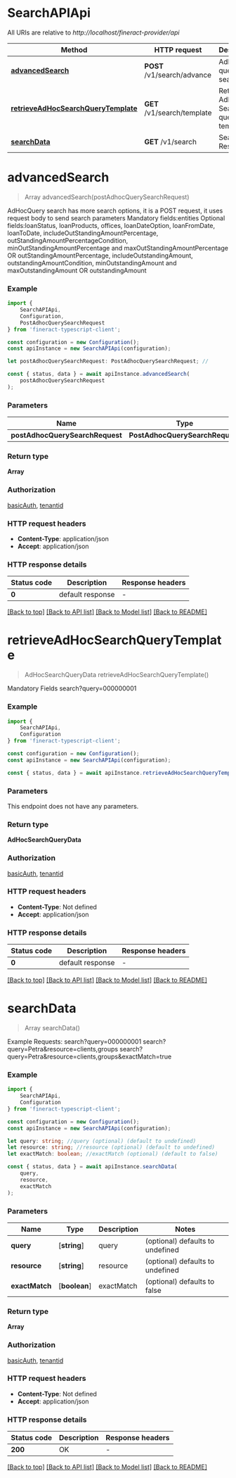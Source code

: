 # SearchAPIApi

All URIs are relative to *http://localhost/fineract-provider/api*

|Method | HTTP request | Description|
|------------- | ------------- | -------------|
|[**advancedSearch**](#advancedsearch) | **POST** /v1/search/advance | Adhoc query search|
|[**retrieveAdHocSearchQueryTemplate**](#retrieveadhocsearchquerytemplate) | **GET** /v1/search/template | Retrive Adhoc Search query template|
|[**searchData**](#searchdata) | **GET** /v1/search | Search Resources|

# **advancedSearch**
> Array<AdHocSearchQueryData> advancedSearch(postAdhocQuerySearchRequest)

AdHocQuery search has more search options, it is a POST request, it uses request body to send search parameters   Mandatory fields:entities  Optional fields:loanStatus, loanProducts, offices, loanDateOption, loanFromDate, loanToDate,  includeOutStandingAmountPercentage, outStandingAmountPercentageCondition,  minOutStandingAmountPercentage and maxOutStandingAmountPercentage OR outStandingAmountPercentage,  includeOutstandingAmount, outstandingAmountCondition,  minOutstandingAmount and maxOutstandingAmount OR outstandingAmount

### Example

```typescript
import {
    SearchAPIApi,
    Configuration,
    PostAdhocQuerySearchRequest
} from 'fineract-typescript-client';

const configuration = new Configuration();
const apiInstance = new SearchAPIApi(configuration);

let postAdhocQuerySearchRequest: PostAdhocQuerySearchRequest; //

const { status, data } = await apiInstance.advancedSearch(
    postAdhocQuerySearchRequest
);
```

### Parameters

|Name | Type | Description  | Notes|
|------------- | ------------- | ------------- | -------------|
| **postAdhocQuerySearchRequest** | **PostAdhocQuerySearchRequest**|  | |


### Return type

**Array<AdHocSearchQueryData>**

### Authorization

[basicAuth](../README.md#basicAuth), [tenantid](../README.md#tenantid)

### HTTP request headers

 - **Content-Type**: application/json
 - **Accept**: application/json


### HTTP response details
| Status code | Description | Response headers |
|-------------|-------------|------------------|
|**0** | default response |  -  |

[[Back to top]](#) [[Back to API list]](../README.md#documentation-for-api-endpoints) [[Back to Model list]](../README.md#documentation-for-models) [[Back to README]](../README.md)

# **retrieveAdHocSearchQueryTemplate**
> AdHocSearchQueryData retrieveAdHocSearchQueryTemplate()

Mandatory Fields  search?query=000000001 

### Example

```typescript
import {
    SearchAPIApi,
    Configuration
} from 'fineract-typescript-client';

const configuration = new Configuration();
const apiInstance = new SearchAPIApi(configuration);

const { status, data } = await apiInstance.retrieveAdHocSearchQueryTemplate();
```

### Parameters
This endpoint does not have any parameters.


### Return type

**AdHocSearchQueryData**

### Authorization

[basicAuth](../README.md#basicAuth), [tenantid](../README.md#tenantid)

### HTTP request headers

 - **Content-Type**: Not defined
 - **Accept**: application/json


### HTTP response details
| Status code | Description | Response headers |
|-------------|-------------|------------------|
|**0** | default response |  -  |

[[Back to top]](#) [[Back to API list]](../README.md#documentation-for-api-endpoints) [[Back to Model list]](../README.md#documentation-for-models) [[Back to README]](../README.md)

# **searchData**
> Array<GetSearchResponse> searchData()

Example Requests:  search?query=000000001   search?query=Petra&resource=clients,groups   search?query=Petra&resource=clients,groups&exactMatch=true

### Example

```typescript
import {
    SearchAPIApi,
    Configuration
} from 'fineract-typescript-client';

const configuration = new Configuration();
const apiInstance = new SearchAPIApi(configuration);

let query: string; //query (optional) (default to undefined)
let resource: string; //resource (optional) (default to undefined)
let exactMatch: boolean; //exactMatch (optional) (default to false)

const { status, data } = await apiInstance.searchData(
    query,
    resource,
    exactMatch
);
```

### Parameters

|Name | Type | Description  | Notes|
|------------- | ------------- | ------------- | -------------|
| **query** | [**string**] | query | (optional) defaults to undefined|
| **resource** | [**string**] | resource | (optional) defaults to undefined|
| **exactMatch** | [**boolean**] | exactMatch | (optional) defaults to false|


### Return type

**Array<GetSearchResponse>**

### Authorization

[basicAuth](../README.md#basicAuth), [tenantid](../README.md#tenantid)

### HTTP request headers

 - **Content-Type**: Not defined
 - **Accept**: application/json


### HTTP response details
| Status code | Description | Response headers |
|-------------|-------------|------------------|
|**200** | OK |  -  |

[[Back to top]](#) [[Back to API list]](../README.md#documentation-for-api-endpoints) [[Back to Model list]](../README.md#documentation-for-models) [[Back to README]](../README.md)

